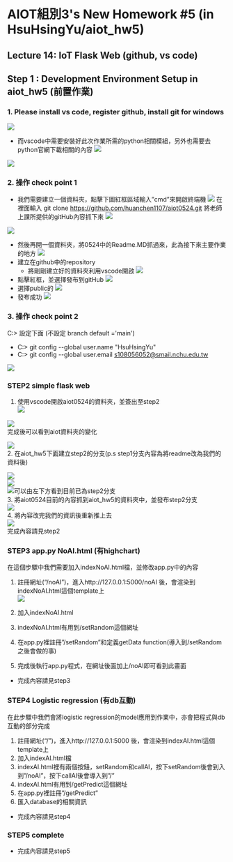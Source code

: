 # AIOT組別3's New Homework #5 (in HsuHsingYu/aiot_hw5)

## Lecture 14: IoT Flask Web (github, vs code)

## Step 1 : Development Environment Setup in aiot_hw5 (前置作業)
### 1. Please install vs code, register github, install git for windows
![](picture/pic1.png) 
* 而vscode中需要安裝好此次作業所需的python相關模組，另外也需要去python官網下載相關的內容
![](picture/python.png)

![](picture/官網python.png)
### 2. 操作 check point 1
*  我們需要建立一個資料夾，點擊下圖紅框區域輸入”cmd”來開啟終端機
![](picture/pic2.png)
在裡面輸入 git clone https://github.com/huanchen1107/aiot0524.git
將老師上課所提供的gitHub內容抓下來
![](picture/pic3.png)

![](picture/pic4.png)
* 然後再開一個資料夾，將0524中的Readme.MD抓過來，此為接下來主要作業的地方
![](picture/pic5.png)
* 建立在github中的repository
  * 將剛剛建立好的資料夾利用vscode開啟
![](picture/pic6.png)
* 點擊紅框，並選擇發布到gitHub
![](picture/pic7.png)
* 選擇public的
![](picture/pic8.png)
* 發布成功
![](picture/pic9.png)

### 3. 操作 check point 2
C:> 設定下面 (不設定 branch default ='main')
   * C:> git config --global user.name "HsuHsingYu"
   * C:> git config --global user.email s108056052@smail.nchu.edu.tw

![](picture/check_point_2.png)  

### STEP2 simple flask web
1. 使用vscode開啟aiot0524的資料夾，並簽出至step2  
![](picture/pic10.png)

![](picture/pic11.png)  
完成後可以看到aiot資料夾的變化  

![](picture/pic12.png)  
2. 在aiot_hw5下面建立step2的分支(p.s step1分支內容為將readme改為我們的資料後)  

![](picture/pic13.png)  
![](picture/pic14.png)  
![](picture/pic15.png)可以由左下方看到目前已為step2分支  
3. 將aiot0524目前的內容抓到aiot_hw5的資料夾中，並發布step2分支  
![](picture/pic16.png)  
4. 將內容改完我們的資訊後重新推上去  
![](picture/pic17.png)  
完成內容請見step2
### STEP3 app.py NoAI.html (有highchart)
在這個步驟中我們需要加入indexNoAI.html檔，並修改app.py中的內容  
1. 註冊網址(“/noAI”)，進入http://127.0.0.1:5000/noAI 後，會渲染到indexNoAI.html這個template上  
![](picture/pic18.png)  
2. 加入indexNoAI.html  

3. indexNoAI.html有用到/setRandom這個網址  

4. 在app.py裡註冊”/setRandom”和定義getData function(導入到/setRandom之後會做的事)  

5. 完成後執行app.py程式，在網址後面加上/noAI即可看到此畫面  

* 完成內容請見step3
### STEP4 Logistic regression (有db互動)
在此步驟中我們會將logistic regression的model應用到作業中，亦會把程式與db互動的部分完成  
1. 註冊網址(“/”)，進入http://127.0.0.1:5000 後，會渲染到indexAI.html這個template上  
2. 加入indexAI.html檔
3. indexAI.html裡有兩個按鈕，setRandom和callAI，按下setRandom後會到入到”/noAI”，按下callAI後會導入到”/”  
4. indexAI.html有用到/getPredict這個網址  
5. 在app.py裡註冊”/getPredict”  
6. 匯入database的相關資訊  

* 完成內容請見step4
### STEP5 complete
* 完成內容請見step5



